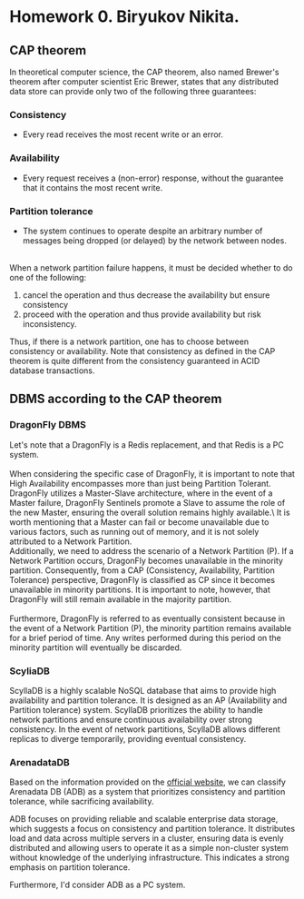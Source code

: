 # Homework 0. Biryukov Nikita.
## CAP theorem
In theoretical computer science, the CAP theorem, also named Brewer's theorem after computer scientist Eric Brewer, states that any distributed data store can provide only two of the following three guarantees:

### Consistency
- Every read receives the most recent write or an error.

### Availability
- Every request receives a (non-error) response, without the guarantee that it contains the most recent write.

### Partition tolerance
- The system continues to operate despite an arbitrary number of messages being dropped (or delayed) by the network between nodes.

\
When a network partition failure happens, it must be decided whether to do one of the following:
1) cancel the operation and thus decrease the availability but ensure consistency
2) proceed with the operation and thus provide availability but risk inconsistency.

Thus, if there is a network partition, one has to choose between consistency or availability. Note that consistency as defined in the CAP theorem is quite different from the consistency guaranteed in ACID database transactions.


## DBMS according to the CAP theorem
### DragonFly DBMS 
Let's note that a DragonFly is a Redis replacement, and that Redis is a PC system.\
\
When considering the specific case of DragonFly, it is important to note that High Availability encompasses more than just being Partition Tolerant. DragonFly utilizes a Master-Slave architecture, where in the event of a Master failure, DragonFly Sentinels promote a Slave to assume the role of the new Master, ensuring the overall solution remains highly available.\ It is worth mentioning that a Master can fail or become unavailable due to various factors, such as running out of memory, and it is not solely attributed to a Network Partition.\
Additionally, we need to address the scenario of a Network Partition (P). If a Network Partition occurs, DragonFly becomes unavailable in the minority partition. Consequently, from a CAP (Consistency, Availability, Partition Tolerance) perspective, DragonFly is classified as CP since it becomes unavailable in minority partitions. It is important to note, however, that DragonFly will still remain available in the majority partition.\
\
Furthermore, DragonFly is referred to as eventually consistent because in the event of a Network Partition (P), the minority partition remains available for a brief period of time. Any writes performed during this period on the minority partition will eventually be discarded.

### ScyliaDB
ScyllaDB is a highly scalable NoSQL database that aims to provide high availability and partition tolerance. It is designed as an AP (Availability and Partition tolerance) system. ScyllaDB prioritizes the ability to handle network partitions and ensure continuous availability over strong consistency. In the event of network partitions, ScyllaDB allows different replicas to diverge temporarily, providing eventual consistency.

### ArenadataDB
Based on the information provided on the [official website](https://arenadata.tech/en/products/arenadata-db/), we can classify Arenadata DB (ADB) as a system that prioritizes consistency and partition tolerance, while sacrificing availability.

ADB focuses on providing reliable and scalable enterprise data storage, which suggests a focus on consistency and partition tolerance. It distributes load and data across multiple servers in a cluster, ensuring data is evenly distributed and allowing users to operate it as a simple non-cluster system without knowledge of the underlying infrastructure. This indicates a strong emphasis on partition tolerance.

Furthermore, I'd consider ADB as a PC system.
